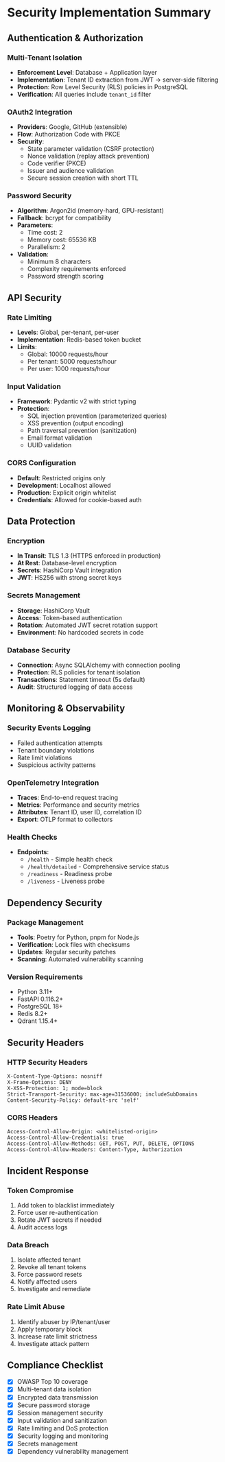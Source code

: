 # Security Implementation Summary

## Authentication & Authorization

### Multi-Tenant Isolation

- **Enforcement Level**: Database + Application layer
- **Implementation**: Tenant ID extraction from JWT → server-side filtering
- **Protection**: Row Level Security (RLS) policies in PostgreSQL
- **Verification**: All queries include `tenant_id` filter

### OAuth2 Integration

- **Providers**: Google, GitHub (extensible)
- **Flow**: Authorization Code with PKCE
- **Security**:
  - State parameter validation (CSRF protection)
  - Nonce validation (replay attack prevention)
  - Code verifier (PKCE)
  - Issuer and audience validation
  - Secure session creation with short TTL

### Password Security

- **Algorithm**: Argon2id (memory-hard, GPU-resistant)
- **Fallback**: bcrypt for compatibility
- **Parameters**:
  - Time cost: 2
  - Memory cost: 65536 KB
  - Parallelism: 2
- **Validation**:
  - Minimum 8 characters
  - Complexity requirements enforced
  - Password strength scoring

## API Security

### Rate Limiting

- **Levels**: Global, per-tenant, per-user
- **Implementation**: Redis-based token bucket
- **Limits**:
  - Global: 10000 requests/hour
  - Per tenant: 5000 requests/hour
  - Per user: 1000 requests/hour

### Input Validation

- **Framework**: Pydantic v2 with strict typing
- **Protection**:
  - SQL injection prevention (parameterized queries)
  - XSS prevention (output encoding)
  - Path traversal prevention (sanitization)
  - Email format validation
  - UUID validation

### CORS Configuration

- **Default**: Restricted origins only
- **Development**: Localhost allowed
- **Production**: Explicit origin whitelist
- **Credentials**: Allowed for cookie-based auth

## Data Protection

### Encryption

- **In Transit**: TLS 1.3 (HTTPS enforced in production)
- **At Rest**: Database-level encryption
- **Secrets**: HashiCorp Vault integration
- **JWT**: HS256 with strong secret keys

### Secrets Management

- **Storage**: HashiCorp Vault
- **Access**: Token-based authentication
- **Rotation**: Automated JWT secret rotation support
- **Environment**: No hardcoded secrets in code

### Database Security

- **Connection**: Async SQLAlchemy with connection pooling
- **Protection**: RLS policies for tenant isolation
- **Transactions**: Statement timeout (5s default)
- **Audit**: Structured logging of data access

## Monitoring & Observability

### Security Events Logging

- Failed authentication attempts
- Tenant boundary violations
- Rate limit violations
- Suspicious activity patterns

### OpenTelemetry Integration

- **Traces**: End-to-end request tracing
- **Metrics**: Performance and security metrics
- **Attributes**: Tenant ID, user ID, correlation ID
- **Export**: OTLP format to collectors

### Health Checks

- **Endpoints**:
  - `/health` - Simple health check
  - `/health/detailed` - Comprehensive service status
  - `/readiness` - Readiness probe
  - `/liveness` - Liveness probe

## Dependency Security

### Package Management

- **Tools**: Poetry for Python, pnpm for Node.js
- **Verification**: Lock files with checksums
- **Updates**: Regular security patches
- **Scanning**: Automated vulnerability scanning

### Version Requirements

- Python 3.11+
- FastAPI 0.116.2+
- PostgreSQL 18+
- Redis 8.2+
- Qdrant 1.15.4+

## Security Headers

### HTTP Security Headers

```http
X-Content-Type-Options: nosniff
X-Frame-Options: DENY
X-XSS-Protection: 1; mode=block
Strict-Transport-Security: max-age=31536000; includeSubDomains
Content-Security-Policy: default-src 'self'
```

### CORS Headers

```http
Access-Control-Allow-Origin: <whitelisted-origin>
Access-Control-Allow-Credentials: true
Access-Control-Allow-Methods: GET, POST, PUT, DELETE, OPTIONS
Access-Control-Allow-Headers: Content-Type, Authorization
```

## Incident Response

### Token Compromise

1. Add token to blacklist immediately
2. Force user re-authentication
3. Rotate JWT secrets if needed
4. Audit access logs

### Data Breach

1. Isolate affected tenant
2. Revoke all tenant tokens
3. Force password resets
4. Notify affected users
5. Investigate and remediate

### Rate Limit Abuse

1. Identify abuser by IP/tenant/user
2. Apply temporary block
3. Increase rate limit strictness
4. Investigate attack pattern

## Compliance Checklist

- [x] OWASP Top 10 coverage
- [x] Multi-tenant data isolation
- [x] Encrypted data transmission
- [x] Secure password storage
- [x] Session management security
- [x] Input validation and sanitization
- [x] Rate limiting and DoS protection
- [x] Security logging and monitoring
- [x] Secrets management
- [x] Dependency vulnerability management
